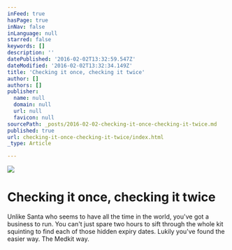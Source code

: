 ```yaml
---
inFeed: true
hasPage: true
inNav: false
inLanguage: null
starred: false
keywords: []
description: ''
datePublished: '2016-02-02T13:32:59.547Z'
dateModified: '2016-02-02T13:32:34.149Z'
title: 'Checking it once, checking it twice'
author: []
authors: []
publisher:
  name: null
  domain: null
  url: null
  favicon: null
sourcePath: _posts/2016-02-02-checking-it-once-checking-it-twice.md
published: true
url: checking-it-once-checking-it-twice/index.html
_type: Article

---
```

![](https://the-grid-user-content.s3-us-west-2.amazonaws.com/44f3f472-80c2-4593-9621-d01864e5957a.jpg)

# Checking it once, checking it twice

Unlike Santa who seems to have all the time in the world, you've got a business to run. You can't just spare two hours to sift through the whole kit squinting to find each of those hidden expiry dates. Lukily you've found the easier way.  The Medkit way.